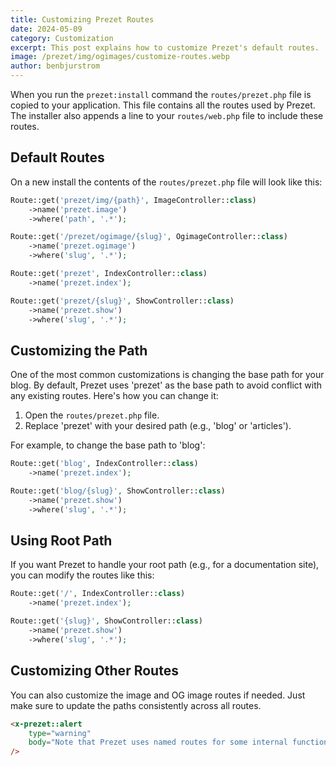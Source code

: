 ```yaml
---
title: Customizing Prezet Routes
date: 2024-05-09
category: Customization
excerpt: This post explains how to customize Prezet's default routes.
image: /prezet/img/ogimages/customize-routes.webp
author: benbjurstrom
---
```


When you run the `prezet:install` command the `routes/prezet.php` file is copied to your application. This file contains all the routes used by Prezet. The installer also appends a line to your `routes/web.php` file to include these routes.

## Default Routes

On a new install the contents of the `routes/prezet.php` file will look like this:

```php
Route::get('prezet/img/{path}', ImageController::class)
    ->name('prezet.image')
    ->where('path', '.*');

Route::get('/prezet/ogimage/{slug}', OgimageController::class)
    ->name('prezet.ogimage')
    ->where('slug', '.*');

Route::get('prezet', IndexController::class)
    ->name('prezet.index');

Route::get('prezet/{slug}', ShowController::class)
    ->name('prezet.show')
    ->where('slug', '.*');
```

## Customizing the Path

One of the most common customizations is changing the base path for your blog. By default, Prezet uses 'prezet' as the base path to avoid conflict with any existing routes. Here's how you can change it:

1. Open the `routes/prezet.php` file.
2. Replace 'prezet' with your desired path (e.g., 'blog' or 'articles').

For example, to change the base path to 'blog':

```php
Route::get('blog', IndexController::class)
    ->name('prezet.index');

Route::get('blog/{slug}', ShowController::class)
    ->name('prezet.show')
    ->where('slug', '.*');
```

## Using Root Path

If you want Prezet to handle your root path (e.g., for a documentation site), you can modify the routes like this:

```php
Route::get('/', IndexController::class)
    ->name('prezet.index');

Route::get('{slug}', ShowController::class)
    ->name('prezet.show')
    ->where('slug', '.*');
```

## Customizing Other Routes

You can also customize the image and OG image routes if needed. Just make sure to update the paths consistently across all routes.

```html +parse
<x-prezet::alert
    type="warning"
    body="Note that Prezet uses named routes for some internal functionality so be sure to leave the route names unchanged."
/>
```
